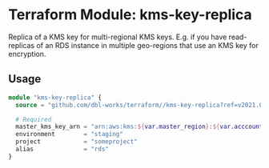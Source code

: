 # Terraform Module: kms-key-replica

Replica of a KMS key for multi-regional KMS keys. E.g. if you have read-replicas of an RDS instance in multiple geo-regions that use an KMS key for encryption.



## Usage

```terraform
module "kms-key-replica" {
  source = "github.com/dbl-works/terraform//kms-key-replica?ref=v2021.07.01"

  # Required
  master_kms_key_arn = "arn:aws:kms:${var.master_region}:${var.acccount_id}:key/mrk-XXX" # NOTE: multi region keys start with "mrk"
  environment        = "staging"
  project            = "someproject"
  alias              = "rds"
}
```
